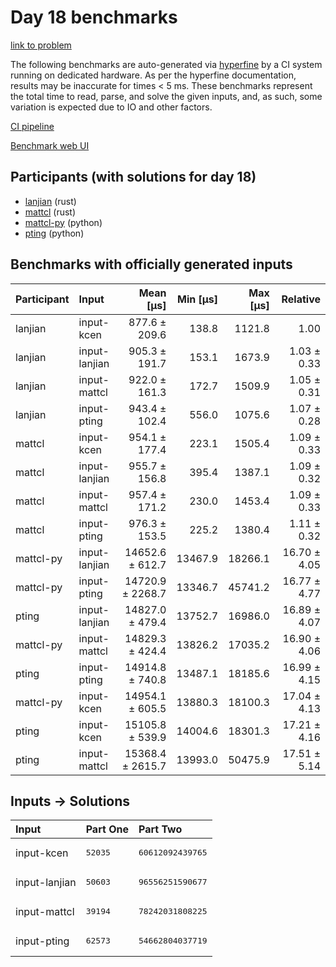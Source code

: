 # Day 18 benchmarks

[link to problem](https://adventofcode.com/2023/day/18)

The following benchmarks are auto-generated via
[hyperfine](https://github.com/sharkdp/hyperfine) by a CI system running on
dedicated hardware. As per the hyperfine documentation, results may be
inaccurate for times < 5 ms. These benchmarks represent the total time to read,
parse, and solve the given inputs, and, as such, some variation is expected due
to IO and other factors.

[CI pipeline](http://ci.papercode.net:8080/teams/main/pipelines/aoc2023)

[Benchmark web UI](https://aoc.ancalagon.black)


## Participants (with solutions for day 18)

- [lanjian](https://github.com/lanjian/aoc-2023) (rust)
- [mattcl](https://github.com/mattcl/aoc2023) (rust)
- [mattcl-py](https://github.com/mattcl/aoc2023-py) (python)
- [pting](https://github.com/pting/aoc2023) (python)


## Benchmarks with officially generated inputs

| Participant | Input | Mean [µs] | Min [µs] | Max [µs] | Relative |
|:---|:---|---:|---:|---:|---:|
| lanjian | input-kcen | 877.6 ± 209.6 | 138.8 | 1121.8 | 1.00 |
| lanjian | input-lanjian | 905.3 ± 191.7 | 153.1 | 1673.9 | 1.03 ± 0.33 |
| lanjian | input-mattcl | 922.0 ± 161.3 | 172.7 | 1509.9 | 1.05 ± 0.31 |
| lanjian | input-pting | 943.4 ± 102.4 | 556.0 | 1075.6 | 1.07 ± 0.28 |
| mattcl | input-kcen | 954.1 ± 177.4 | 223.1 | 1505.4 | 1.09 ± 0.33 |
| mattcl | input-lanjian | 955.7 ± 156.8 | 395.4 | 1387.1 | 1.09 ± 0.32 |
| mattcl | input-mattcl | 957.4 ± 171.2 | 230.0 | 1453.4 | 1.09 ± 0.33 |
| mattcl | input-pting | 976.3 ± 153.5 | 225.2 | 1380.4 | 1.11 ± 0.32 |
| mattcl-py | input-lanjian | 14652.6 ± 612.7 | 13467.9 | 18266.1 | 16.70 ± 4.05 |
| mattcl-py | input-pting | 14720.9 ± 2268.7 | 13346.7 | 45741.2 | 16.77 ± 4.77 |
| pting | input-lanjian | 14827.0 ± 479.4 | 13752.7 | 16986.0 | 16.89 ± 4.07 |
| mattcl-py | input-mattcl | 14829.3 ± 424.4 | 13826.2 | 17035.2 | 16.90 ± 4.06 |
| pting | input-pting | 14914.8 ± 740.8 | 13487.1 | 18185.6 | 16.99 ± 4.15 |
| mattcl-py | input-kcen | 14954.1 ± 605.5 | 13880.3 | 18100.3 | 17.04 ± 4.13 |
| pting | input-kcen | 15105.8 ± 539.9 | 14004.6 | 18301.3 | 17.21 ± 4.16 |
| pting | input-mattcl | 15368.4 ± 2615.7 | 13993.0 | 50475.9 | 17.51 ± 5.14 |


## Inputs -> Solutions

| Input | Part One | Part Two |
|:---|:---|:---|
|input-kcen|<pre>52035</pre>|<pre>60612092439765</pre>|
|input-lanjian|<pre>50603</pre>|<pre>96556251590677</pre>|
|input-mattcl|<pre>39194</pre>|<pre>78242031808225</pre>|
|input-pting|<pre>62573</pre>|<pre>54662804037719</pre>|